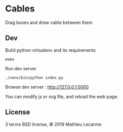 Cables
======

Drag boxes and draw cable between them.

Dev
---

Build python virtualenv and its requirements

    make

Run dev server

    ./venv/bin/python index.py

Browse dev server : http://127.0.0.1:5000

You can modify js or svg file, and reload the web page.

License
-------

3 terms BSD license, © 2019 Mathieu Lecarme